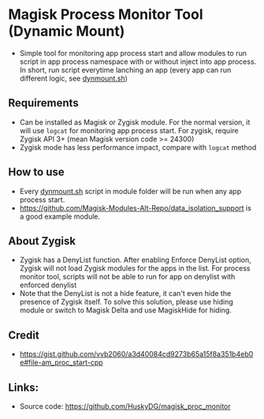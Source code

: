# Magisk Process Monitor Tool (Dynamic Mount)

- Simple tool for monitoring app process start and allow modules to run script in app process namespace with or without inject into app process. In short, run script everytime lanching an app (every app can run different logic, see [dynmount.sh](./magisk-module/dynmount.sh))

## Requirements

- Can be installed as Magisk or Zygisk module. For the normal version, it will use `logcat` for monitoring app process start. For zygisk, require Zygisk API 3+ (mean Magisk version code >= 24300)
- Zygisk mode has less performance impact, compare with `logcat` method

## How to use

- Every [dynmount.sh](./dynmount.sh) script in module folder will be run when any app process start.
- <https://github.com/Magisk-Modules-Alt-Repo/data_isolation_support> is a good example module.

## About Zygisk

- Zygisk has a DenyList function. After enabling Enforce DenyList option, Zygisk will not load Zygisk modules for the apps in the list. For process monitor tool, scripts will not be able to run for app on denylist with enforced denylist
- Note that the DenyList is not a hide feature, it can't even hide the presence of Zygisk itself. To solve this solution, please use hiding module or switch to Magisk Delta and use MagiskHide for hiding.

## Credit

- <https://gist.github.com/vvb2060/a3d40084cd9273b65a15f8a351b4eb0e#file-am_proc_start-cpp>

## Links:

- Source code: https://github.com/HuskyDG/magisk_proc_monitor
